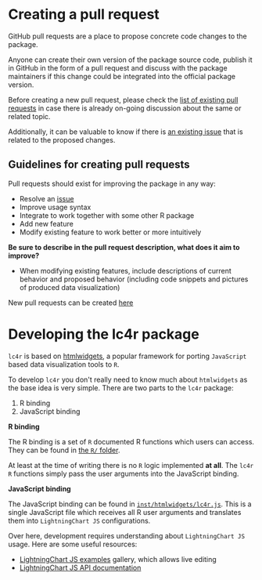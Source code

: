 # Creating a pull request

GitHub pull requests are a place to propose concrete code changes to the package.

Anyone can create their own version of the package source code, publish it in GitHub in the form of a pull request and discuss with the package maintainers if this change could be integrated into the official package version.

Before creating a new pull request, please check the [list of existing pull requests](https://github.com/Arction/lcjs4r/pulls) in case there is already on-going discussion about the same or related topic.

Additionally, it can be valuable to know if there is [an existing issue](https://github.com/Arction/lcjs4r/issues) that is related to the proposed changes.

## Guidelines for creating pull requests

Pull requests should exist for improving the package in any way:

- Resolve an [issue](https://github.com/Arction/lcjs4r/issues)
- Improve usage syntax
- Integrate to work together with some other R package
- Add new feature
- Modify existing feature to work better or more intuitively

**Be sure to describe in the pull request description, what does it aim to improve?**

- When modifying existing features, include descriptions of current behavior and proposed behavior (including code snippets and pictures of produced data visualization)

New pull requests can be created [here](https://github.com/Arction/lcjs4r/compare)

# Developing the lc4r package

`lc4r` is based on [htmlwidgets](https://www.htmlwidgets.org/), a popular framework for porting `JavaScript` based data visualization tools to `R`.

To develop `lc4r` you don't really need to know much about `htmlwidgets` as the base idea is very simple. There are two parts to the `lc4r` package:

1. R binding
2. JavaScript binding

**R binding**

The R binding is a set of `R` documented R functions which users can access. They can be found in [the `R/` folder](https://github.com/Arction/lc4r/tree/master/R).

At least at the time of writing there is no `R` logic implemented **at all**. The `lc4r R` functions simply pass the user arguments into the JavaScript binding.

**JavaScript binding**

The JavaScript binding can be found in [`inst/htmlwidgets/lc4r.js`](https://github.com/Arction/lc4r/blob/master/inst/htmlwidgets/lc4r.js).
This is a single JavaScript file which receives all R user arguments and translates them into `LightningChart JS` configurations.

Over here, development requires understanding about `LightningChart JS` usage. Here are some useful resources:

- [LightningChart JS examples](https://www.arction.com/lightningchart-js-interactive-examples/) gallery, which allows live editing
- [LightningChart JS API documentation](https://www.arction.com/lightningchart-js-api-documentation)
